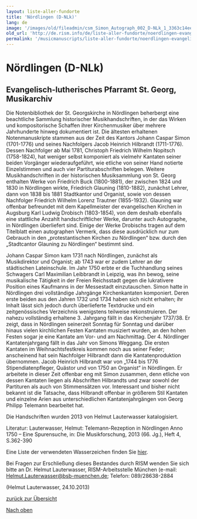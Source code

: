 ```yaml
---
layout: liste-aller-fundorte
title: 'Nördlingen (D-NLk)'
lang: de
image: '/images/old/fileadmin/csm_Simon_Autograph_002_D-NLk_1_3363c14ee1.jpg'
old_url: 'http://de.rism.info/de/liste-aller-fundorte/noerdlingen-evangelisch-lutherisches-pfarramt-st-georg-musikarchiv.html'
permalink: '/musicmanuscripts/liste-aller-fundorte/noerdlingen-evangelisch-lutherisches-pfarramt-st-georg-musikarchiv.html'
---
```



# Nördlingen (D-NLk)

## Evangelisch-lutherisches Pfarramt St. Georg, Musikarchiv

Die Notenbibliothek der St. Georgskirche in Nördlingen beherbergt eine beachtliche Sammlung historischer Musikhandschriften, in der das Wirken und kompositorische Schaffen ihrer Kirchenmusiker über mehrere Jahrhunderte hinweg dokumentiert ist. Die ältesten erhaltenen Notenmanuskripte stammen aus der Zeit des Kantors Johann Caspar Simon (1701-1776) und seines Nachfolgers Jacob Heinrich Hilbrandt (1711-1776). Dessen Nachfolger ab Mai 1781, Christoph Friedrich Wilhelm Nopitsch (1758-1824), hat weniger selbst komponiert als vielmehr Kantaten seiner beiden Vorgänger wiederaufgeführt, wie etliche von seiner Hand notierte Einzelstimmen und auch vier Partiturabschriften belegen. Weitere Musikhandschriften in der historischen Musiksammlung von St. Georg enthalten Werke von Friedrich Buck (1800-1881), der zwischen 1824 und 1830 in Nördlingen wirkte, Friedrich Glauning (1810-1882), zunächst Lehrer, dann von 1838 bis 1881 Stadtkantor und Organist, sowie von dessen Nachfolger Friedrich Wilhelm Lorenz Trautner (1855-1932). Glauning war offenbar befreundet mit dem Kapellmeister der evangelischen Kirchen in Augsburg Karl Ludwig Drobisch (1803-1854), von dem deshalb ebenfalls eine stattliche Anzahlt handschriftlicher Werke, darunter auch Autographe, in Nördlingen überliefert sind. Einige der Werke Drobischs tragen auf dem Titelblatt einen autographen Vermerk, dass diese ausdrücklich nur zum Gebrauch in den „protestantischen Kirchen zu Nördlingen“ bzw. durch den „Stadtcantor Glauning zu Nördlingen“ bestimmt sind.

Johann Caspar Simon kam 1731 nach Nördlingen, zunächst als Musikdirektor und Organist; ab 1743 war er zudem Lehrer an der städtischen Lateinschule. Im Jahr 1750 erbte er die Tuchhandlung seines Schwagers Carl Maximilian Leibbrandt in Leipzig, was ihn bewog, seine musikalische Tätigkeit in der Freien Reichsstadt gegen die lukrativere Position eines Kaufmanns in der Messestadt einzutauschen. Simon hatte in Nördlingen drei vollständige Jahrgänge Kirchenkantaten komponiert. Deren erste beiden aus den Jahren 1732 und 1734 haben sich nicht erhalten; ihr Inhalt lässt sich jedoch durch überlieferte Textdrucke und ein zeitgenössisches Verzeichnis wenigstens teilweise rekonstruieren. Der nahezu vollständig erhaltene 3. Jahrgang fällt in das Kirchenjahr 1737/38. Er zeigt, dass in Nördlingen seinerzeit Sonntag für Sonntag und darüber hinaus vielen kirchlichen Festen Kantaten musiziert wurden, an den hohen Festen sogar je eine Kantate am Vor- und am Nachmittag. Der 4. Nördlinger Kantatenjahrgang fällt in das Jahr von Simons Weggang. Die ersten Kantaten im Weihnachtsfestkreis kommen noch aus seiner Feder; anscheinend hat sein Nachfolger Hilbrandt dann die Kantatenproduktion übernommen. Jacob Heinrich Hilbrandt war von „1744 bis 1776 Stipendiatenpfleger, Quästor und von 1750 an Organist“ in Nördlingen. Er arbeitete in dieser Zeit offenbar eng mit Simon zusammen, denn etliche von dessen Kantaten liegen als Abschriften Hilbrandts und zwar sowohl der Partituren als auch von Stimmensätzen vor. Interessant und bisher nicht bekannt ist die Tatsache, dass Hilbrandt offenbar in größerem Stil Kantaten und einzelne Arien aus unterschiedlichen Kantatenjahrgängen von Georg Philipp Telemann bearbeitet hat.

Die Handschriften wurden 2013 von Helmut Lauterwasser katalogisiert.

Literatur: Lauterwasser, Helmut: Telemann-Rezeption in Nördlingen Anno 1750 – Eine Spurensuche, in: Die Musikforschung, 2013 (66. Jg.), Heft 4, S.362-390

Eine Liste der verwendeten Wasserzeichen finden Sie [hier](/fileadmin/content/workgroups/munich/Wasserzeichen_D-NLk.xls "Initiates file download").

Bei Fragen zur Erschließung dieses Bestandes durch RISM wenden Sie sich bitte an Dr. Helmut Lauterwasser, RISM-Arbeitsstelle München (e-mail: [Helmut.Lauterwasser@bsb-muenchen.de](mailto:Helmut.Lauterwasser@bsb-muenchen.de "Opens window for sending email"); Telefon: 089/28638-2884

(Helmut Lauterwasser, 24.10.2013)

[zurück zur Übersicht](http://www.rism.info/de/workgroups/germany-dresden-munich-working-group-deutschland/musikhandschriften/liste-aller-fundorte.html "Opens external link in new window")

[Nach oben](http://www.rism.info/de/workgroups/germany-dresden-munich-working-group-deutschland/liste-aller-fundorte/noerdlingen-evangelisch-lutherisches-pfarramt-st-georg-musikarchiv.html "Opens external link in new window")

&nbsp;

&nbsp;

